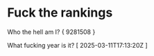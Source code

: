 # Fuck the rankings

Who the hell am I?
{ 9281508 }

What fucking year is it?
[ 2025-03-11T17:13:20Z ]
